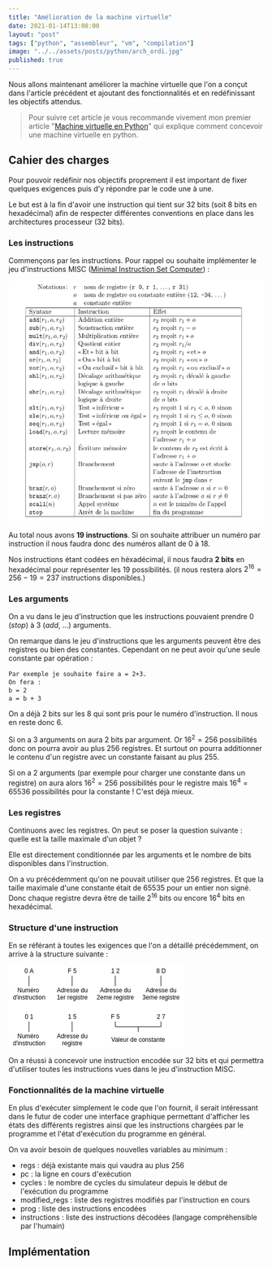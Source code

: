```yaml
---
title: "Amélioration de la machine virtuelle"
date: 2021-01-14T13:08:00
layout: "post"
tags: ["python", "assembleur", "vm", "compilation"]
image: "../../assets/posts/python/arch_ordi.jpg"
published: true
---
```


Nous allons maintenant améliorer la machine virtuelle que l'on a conçut dans l'article précédent et ajoutant des fonctionnalités et en redéfinissant les objectifs attendus.

> Pour suivre cet article je vous recommande vivement mon premier article "[Machine virtuelle en Python](https://nightlyside.github.io/posts/python/2021-01-13-vm-in-python)" qui explique comment concevoir une machine virtuelle en python.

## Cahier des charges

Pour pouvoir redéfinir nos objectifs proprement il est important de fixer quelques exigences puis d'y répondre par le code une à une.

Le but est à la fin d'avoir une instruction qui tient sur 32 bits (soit 8 bits en hexadécimal) afin de respecter différentes conventions en place dans les architectures processeur (32 bits).

### Les instructions

Commençons par les instructions. Pour rappel ou souhaite implémenter le jeu d'instructions MISC ([Minimal Instruction Set Computer](https://fr.wikipedia.org/wiki/Minimal_instruction_set_computer)) :

![MISC instructions](../../assets/posts/python/jeu_d-instructions_misc.png)

Au total nous avons **19 instructions**. Si on souhaite attribuer un numéro par instruction il nous faudra donc des numéros allant de 0 à 18.

Nos instructions étant codées en héxadécimal, il nous faudra **2 bits** en hexadécimal pour représenter les 19 possibilités. (il nous restera alors $2^16 = 256 - 19 = 237$ instructions disponibles.)

### Les arguments

On a vu dans le jeu d'instruction que les instructions pouvaient prendre 0 (_stop_) à 3 (_add_, ...) arguments.

On remarque dans le jeu d'instructions que les arguments peuvent être des registres ou bien des constantes. Cependant on ne peut avoir qu'une seule constante par opération :

```
Par exemple je souhaite faire a = 2+3.
On fera :
b = 2
a = b + 3
```

On a déjà 2 bits sur les 8 qui sont pris pour le numéro d'instruction. Il nous en reste donc 6.

Si on a 3 arguments on aura 2 bits par argument. Or $16^2 = 256$ possibilités donc on pourra avoir au plus 256 registres. Et surtout on pourra additionner le contenu d'un registre avec un constante faisant au plus 255.

Si on a 2 arguments (par exemple pour charger une constante dans un registre) on aura alors $16^2 = 256$ possibilités pour le registre mais $16^4 = 65536$ possibilités pour la constante ! C'est déjà mieux.

### Les registres

Continuons avec les registres. On peut se poser la question suivante : quelle est la taille maximale d'un objet ?

Elle est directement conditionnée par les arguments et le nombre de bits disponibles dans l'instruction.

On a vu précédemment qu'on ne pouvait utiliser que 256 registres. Et que la taille maximale d'une constante était de 65535 pour un entier non signé. Donc chaque registre devra être de taille $2^16$ bits ou encore $16^4$ bits en hexadécimal.

### Structure d'une instruction

En se référant à toutes les exigences que l'on a détaillé précédemment, on arrive à la structure suivante :

![Structure d'une instruction](../../assets/posts/python/struct-instr-26bits.drawio.png)

On a réussi à concevoir une instruction encodée sur 32 bits et qui permettra d'utiliser toutes les instructions vues dans le jeu d'instruction MISC.

### Fonctionnalités de la machine virtuelle

En plus d'exécuter simplement le code que l'on fournit, il serait intéressant dans le futur de coder une interface graphique permettant d'afficher les états des différents registres ainsi que les instructions chargées par le programme et l'état d'exécution du programme en général.

On va avoir besoin de quelques nouvelles variables au minimum :

-   regs : déjà existante mais qui vaudra au plus 256
-   pc : la ligne en cours d'exécution
-   cycles : le nombre de cycles du simulateur depuis le début de l'exécution du programme
-   modified_regs : liste des registres modifiés par l'instruction en cours
-   prog : liste des instructions encodées
-   instructions : liste des instructions décodées (langage compréhensible par l'humain)

## Implémentation
